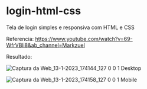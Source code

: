# login-html-css
Tela de login simples e responsiva com HTML e CSS

Referencia: https://www.youtube.com/watch?v=69-WfrVBli8&ab_channel=Markzuel

Resultado:

![Captura da Web_13-1-2023_174144_127 0 0 1](https://user-images.githubusercontent.com/44734647/212424811-02ce1a56-4600-4762-89b4-c9c65fc05ea3.jpeg)
Desktop

![Captura da Web_13-1-2023_174158_127 0 0 1](https://user-images.githubusercontent.com/44734647/212424838-72e96038-6fc4-4e78-8b52-f37d7c220c9f.jpeg)
Mobile
